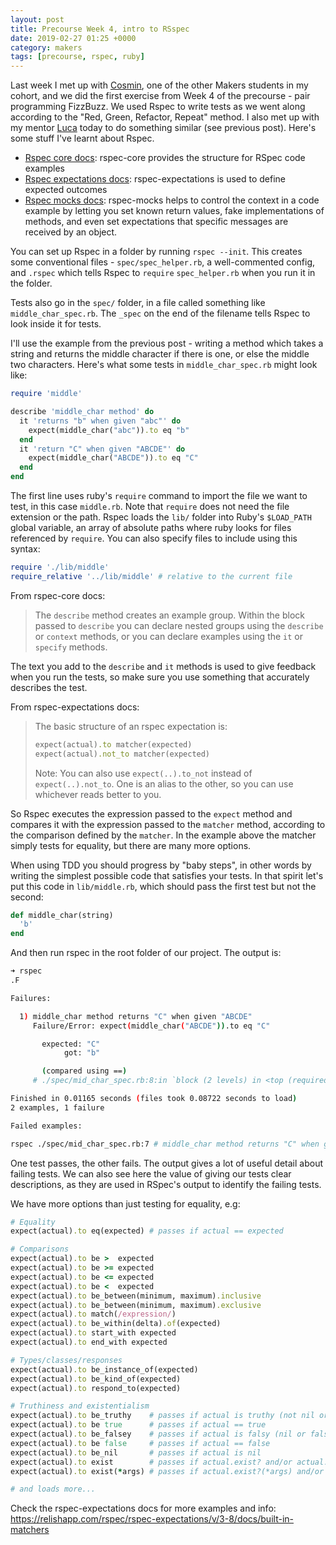 ```yaml
---
layout: post
title: Precourse Week 4, intro to RSspec
date: 2019-02-27 01:25 +0000
category: makers
tags: [precourse, rspec, ruby]
---
```


Last week I met up with [Cosmin][cosmins-github], one of the other Makers
students in my cohort, and we did the first exercise from Week 4 of the
precourse - pair programming FizzBuzz. We used Rspec to write tests as we went
along according to the "Red, Green, Refactor, Repeat" method. I also met up with
my mentor [Luca][lucas-github] today to do something similar (see previous
post).  Here's some stuff I've learnt about Rspec.

- [Rspec core docs](https://relishapp.com/rspec/rspec-core/docs): rspec-core
provides the structure for RSpec code examples
- [Rspec expectations
docs](https://relishapp.com/rspec/rspec-expectations/docs/): rspec-expectations
is used to define expected outcomes
- [Rspec mocks docs](https://relishapp.com/rspec/rspec-mocks/docs): rspec-mocks
helps to control the context in a code example by letting you set known return
values, fake implementations of methods, and even set expectations that specific
messages are received by an object.

You can set up Rspec in a folder by running `rspec --init`. This creates some
conventional files - `spec/spec_helper.rb`, a well-commented config, and
`.rspec` which tells Rspec to `require` `spec_helper.rb` when you run it in the
folder.

Tests also go in the `spec/` folder, in a file called something like
`middle_char_spec.rb`. The `_spec` on the end of the filename tells Rspec to
look inside it for tests.

I'll use the example from the previous post - writing a method which takes a
string and returns the middle character if there is one, or else the middle two
characters.  Here's what some tests in `middle_char_spec.rb` might look like:

```ruby
require 'middle'

describe 'middle_char method' do
  it 'returns "b" when given "abc"' do
    expect(middle_char("abc")).to eq "b"
  end
  it 'return "C" when given "ABCDE"' do
    expect(middle_char("ABCDE")).to eq "C"
  end
end
```

The first line uses ruby's `require` command to import the file we want to test,
in this case `middle.rb`. Note that `require` does not need the file extension
or the path. Rspec loads the `lib/` folder into Ruby's `$LOAD_PATH` global
variable, an array of absolute paths where ruby looks for files referenced by
`require`. You can also specify files to include using this syntax:

```ruby
require './lib/middle'
require_relative '../lib/middle' # relative to the current file
```

From rspec-core docs:
> The `describe` method creates an example group. Within the block passed to
> `describe` you can declare nested groups using the `describe` or `context` methods,
> or you can declare examples using the `it` or `specify` methods.

The text you add to the `describe` and `it` methods is used to give feedback
when you run the tests, so make sure you use something that accurately describes
the test.

From rspec-expectations docs:
> The basic structure of an rspec expectation is:
> ```ruby
> expect(actual).to matcher(expected)
> expect(actual).not_to matcher(expected)
> ```
> Note: You can also use `expect(..).to_not` instead of `expect(..).not_to`.
> One is an alias to the other, so you can use whichever reads better to you.

So Rspec executes the expression passed to the `expect` method and compares it
with the expression passed to the `matcher` method, according to the comparison
defined by the `matcher`. In the example above the matcher simply tests for
equality, but there are many more options.

When using TDD you should progress by "baby steps", in other words by writing
the simplest possible code that satisfies your tests. In that spirit let's put
this code in `lib/middle.rb`, which should pass the first test but not the
second:

```ruby
def middle_char(string)
  'b'
end
```

And then run rspec in the root folder of our project. The output is:

```bash
➜ rspec
.F

Failures:

  1) middle_char method returns "C" when given "ABCDE"
     Failure/Error: expect(middle_char("ABCDE")).to eq "C"

       expected: "C"
            got: "b"

       (compared using ==)
     # ./spec/mid_char_spec.rb:8:in `block (2 levels) in <top (required)>'

Finished in 0.01165 seconds (files took 0.08722 seconds to load)
2 examples, 1 failure

Failed examples:

rspec ./spec/mid_char_spec.rb:7 # middle_char method returns "C" when given "ABCDE"
```

One test passes, the other fails. The output gives a lot of useful detail about
failing tests. We can also see here the value of giving our tests clear
descriptions, as they are used in RSpec's output to identify the failing tests.

We have more options than just testing for equality, e.g:

```ruby
# Equality
expect(actual).to eq(expected) # passes if actual == expected

# Comparisons
expect(actual).to be >  expected
expect(actual).to be >= expected
expect(actual).to be <= expected
expect(actual).to be <  expected
expect(actual).to be_between(minimum, maximum).inclusive
expect(actual).to be_between(minimum, maximum).exclusive
expect(actual).to match(/expression/)
expect(actual).to be_within(delta).of(expected)
expect(actual).to start_with expected
expect(actual).to end_with expected

# Types/classes/responses
expect(actual).to be_instance_of(expected)
expect(actual).to be_kind_of(expected)
expect(actual).to respond_to(expected)

# Truthiness and existentialism
expect(actual).to be_truthy    # passes if actual is truthy (not nil or false)
expect(actual).to be true      # passes if actual == true
expect(actual).to be_falsey    # passes if actual is falsy (nil or false)
expect(actual).to be false     # passes if actual == false
expect(actual).to be_nil       # passes if actual is nil
expect(actual).to exist        # passes if actual.exist? and/or actual.exists? are truthy
expect(actual).to exist(*args) # passes if actual.exist?(*args) and/or actual.exists

# and loads more...
```

Check the rspec-expectations docs for more examples and info:
<https://relishapp.com/rspec/rspec-expectations/v/3-8/docs/built-in-matchers>

[lucas-github]:https://github.com/punchcafe
[cosmins-github]:https://github.com/micosmin

